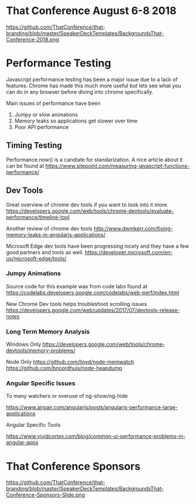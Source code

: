 # That Conference August 6-8 2018
https://github.com/ThatConference/that-branding/blob/master/SpeakerDeckTemplates/BackgroundsThat-Conference-2018.png


# Performance Testing

Javascript performance testing has been a major issue due to a lack of features.  Chrome has made this much more useful but lets see what you can do in any browser before diving into chrome specifically.

Main issues of performance have been

1.  Jumpy or slow animations
2.  Memory leaks so applications get slower over time
3.  Poor API performance

## Timing Testing
Performance.now()  is a candiate for standarization.  A nice article about it can be found at https://www.sitepoint.com/measuring-javascript-functions-performance/

## Dev Tools
Great overview of chrome dev tools if you want to look into it more.
https://developers.google.com/web/tools/chrome-devtools/evaluate-performance/timeline-tool

Another review of chrome dev tools
http://www.dwmkerr.com/fixing-memory-leaks-in-angularjs-applications/

Microsoft Edge dev tools have been progressing nicely and they have a few good partners and tools as well.
https://developer.microsoft.com/en-us/microsoft-edge/tools/

### Jumpy Animations

Source code for this example was from code labs found at 
https://codelabs.developers.google.com/codelabs/web-perf/index.html

New Chrome Dev tools helps troubleshoot scrolling issues
https://developers.google.com/web/updates/2017/07/devtools-release-notes

### Long Term Memory Analysis

Windows Only
https://developers.google.com/web/tools/chrome-devtools/memory-problems/

Node Only
https://github.com/lloyd/node-memwatch
https://github.com/bnoordhuis/node-heapdump

### Angular Specific Issues

To many watchers or overuse of ng-show/ng-hide

https://www.airpair.com/angularjs/posts/angularjs-performance-large-applications

Angular Specific Tools

https://www.vividcortex.com/blog/common-ui-performance-problems-in-angular-apps

#  That Conference Sponsors 
https://github.com/ThatConference/that-branding/blob/master/SpeakerDeckTemplates/BackgroundsThat-Conference-Sponsors-Slide.png
